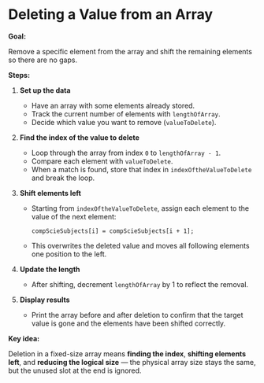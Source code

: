 # **Deleting a Value from an Array**

**Goal:**

Remove a specific element from the array and shift the remaining elements so there are no gaps.

**Steps:**

1. **Set up the data**

   * Have an array with some elements already stored.
   * Track the current number of elements with `lengthOfArray`.
   * Decide which value you want to remove (`valueToDelete`).

2. **Find the index of the value to delete**

   * Loop through the array from index `0` to `lengthOfArray - 1`.
   * Compare each element with `valueToDelete`.
   * When a match is found, store that index in `indexOftheValueToDelete` and break the loop.

3. **Shift elements left**

   * Starting from `indexOftheValueToDelete`, assign each element to the value of the next element:

     ```
     compScieSubjects[i] = compScieSubjects[i + 1];
     ```
   * This overwrites the deleted value and moves all following elements one position to the left.

4. **Update the length**

   * After shifting, decrement `lengthOfArray` by 1 to reflect the removal.

5. **Display results**

   * Print the array before and after deletion to confirm that the target value is gone and the elements have been shifted correctly.

**Key idea:**

Deletion in a fixed-size array means **finding the index**, **shifting elements left**, and **reducing the logical size** — the physical array size stays the same, but the unused slot at the end is ignored.
